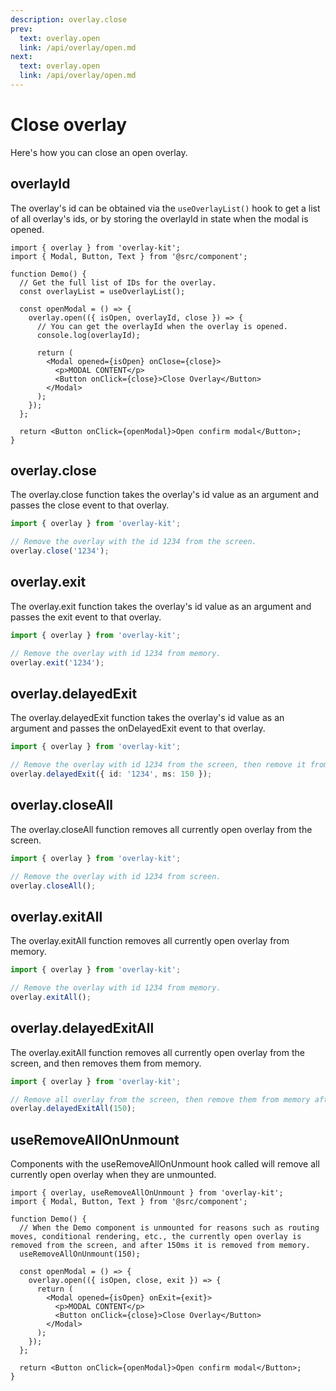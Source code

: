 ```yaml
---
description: overlay.close
prev:
  text: overlay.open
  link: /api/overlay/open.md
next:
  text: overlay.open
  link: /api/overlay/open.md
---
```


# Close overlay

Here's how you can close an open overlay.

## overlayId

The overlay's id can be obtained via the `useOverlayList()` hook to get a list of all overlay's ids, or by storing the overlayId in state when the modal is opened.

```tsx
import { overlay } from 'overlay-kit';
import { Modal, Button, Text } from '@src/component';

function Demo() {
  // Get the full list of IDs for the overlay.
  const overlayList = useOverlayList();

  const openModal = () => {
    overlay.open(({ isOpen, overlayId, close }) => {
      // You can get the overlayId when the overlay is opened.
      console.log(overlayId);

      return (
        <Modal opened={isOpen} onClose={close}>
          <p>MODAL CONTENT</p>
          <Button onClick={close}>Close Overlay</Button>
        </Modal>
      );
    });
  };

  return <Button onClick={openModal}>Open confirm modal</Button>;
}
```

## overlay.close

The overlay.close function takes the overlay's id value as an argument and passes the close event to that overlay.

```ts
import { overlay } from 'overlay-kit';

// Remove the overlay with the id 1234 from the screen.
overlay.close('1234');
```

## overlay.exit

The overlay.exit function takes the overlay's id value as an argument and passes the exit event to that overlay.

```ts
import { overlay } from 'overlay-kit';

// Remove the overlay with id 1234 from memory.
overlay.exit('1234');
```

## overlay.delayedExit

The overlay.delayedExit function takes the overlay's id value as an argument and passes the onDelayedExit event to that overlay.

```ts
import { overlay } from 'overlay-kit';

// Remove the overlay with id 1234 from the screen, then remove it from memory after 150ms.
overlay.delayedExit({ id: '1234', ms: 150 });
```

## overlay.closeAll

The overlay.closeAll function removes all currently open overlay from the screen.

```ts
import { overlay } from 'overlay-kit';

// Remove the overlay with id 1234 from screen.
overlay.closeAll();
```

## overlay.exitAll

The overlay.exitAll function removes all currently open overlay from memory.

```ts
import { overlay } from 'overlay-kit';

// Remove the overlay with id 1234 from memory.
overlay.exitAll();
```

## overlay.delayedExitAll

The overlay.exitAll function removes all currently open overlay from the screen, and then removes them from memory.

```ts
import { overlay } from 'overlay-kit';

// Remove all overlay from the screen, then remove them from memory after 150ms.
overlay.delayedExitAll(150);
```

## useRemoveAllOnUnmount

Components with the useRemoveAllOnUnmount hook called will remove all currently open overlay when they are unmounted.

```tsx
import { overlay, useRemoveAllOnUnmount } from 'overlay-kit';
import { Modal, Button, Text } from '@src/component';

function Demo() {
  // When the Demo component is unmounted for reasons such as routing moves, conditional rendering, etc., the currently open overlay is removed from the screen, and after 150ms it is removed from memory.
  useRemoveAllOnUnmount(150);

  const openModal = () => {
    overlay.open(({ isOpen, close, exit }) => {
      return (
        <Modal opened={isOpen} onExit={exit}>
          <p>MODAL CONTENT</p>
          <Button onClick={close}>Close Overlay</Button>
        </Modal>
      );
    });
  };

  return <Button onClick={openModal}>Open confirm modal</Button>;
}
```
